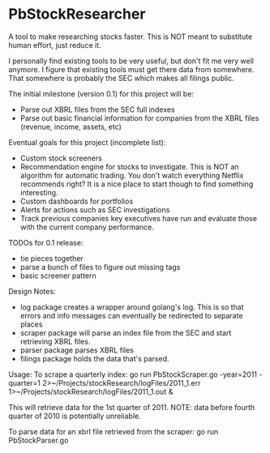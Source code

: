 PbStockResearcher
=================

A tool to make researching stocks faster. This is NOT meant to substitute human effort, just reduce it. 

I personally find existing tools to be very useful, but don't fit me very well anymore. I figure that existing tools
must get there data from somewhere. That somewhere is probably the SEC which makes all filings public.

The initial milestone (version 0.1) for this project will be:
- Parse out XBRL files from the SEC full indexes
- Parse out basic financial information for companies from the XBRL files (revenue, income, assets, etc)

Eventual goals for this project (incomplete list):
- Custom stock screeners
- Recommendation engine for stocks to investigate. This is NOT an algorithm for automatic trading. You don't watch everything Netflix recommends right? It is a nice place to start though to find something interesting.
- Custom dashboards for portfolios
- Alerts for actions such as SEC investigations
- Track previous companies key executives have run and evaluate those with the current company performance.

TODOs for 0.1 release:
- tie pieces together 
- parse a bunch of files to figure out missing tags
- basic screener pattern

Design Notes: 
- log package creates a wrapper around golang's log. This is so that errors and info messages can eventually be redirected to separate places
- scraper package will parse an index file from the SEC and start retrieving XBRL files.
- parser package parses XBRL files
- filings package holds the data that's parsed.

Usage:
To scrape a quarterly index:
go run PbStockScraper.go -year=2011 -quarter=1 2>~/Projects/stockResearch/logFiles/2011_1.err 1>~/Projects/stockResearch/logFiles/2011_1.out &

This will retrieve data for the 1st quarter of 2011. NOTE: data before fourth quarter of 2010 is potentially unreliable.

To parse data for an xbrl file retrieved from the scraper:
go run PbStockParser.go

